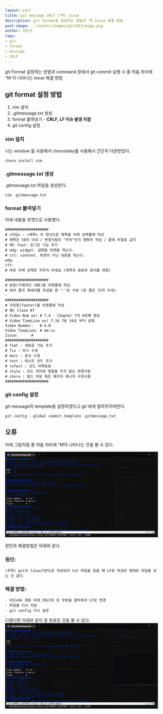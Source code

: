 ```yaml
---
layout: post
title: git message CRLF (^M) issue
description: git format을 설정하는 방법과 ^M issue 해결 방법
post-image: ../assets/images/gitCRLFimage.png
author: 강준우
tags:
- git
- format
- message
- CRLF
---
```


git Format 설정하는 방법과 command 창에서 git commit 실행 시 줄 띄움 자리에 ^M 이 나타나는 issue 해결 방법

## git format 설정 방법

1. vim 설치
2. .gitmessage.txt 생성
3. format 붙여넣기 - __CRLF, LF 이슈 발생 지점__
4. git config 설정

### vim 설치

나는 window 를 사용해서 chocolatey를 사용해서 간단히 다운받았다.

```shell
choco install vim
```

### .gitmessage.txt 생성

.gitmessage.txt 파일을 생성한다.

```shell
vim .gitmessage.txt
```

### format 붙여넣기

아래 내용을 포맷으로 사용했다.

```shell
####################
# <타입> : <제목> 의 형식으로 제목을 아래 공백줄에 작성
# 제목은 50자 이내 / 변경사항이 "무엇"인지 명확히 작성 / 끝에 마침표 금지
# 예) feat: 로그인 기능 추가
# wdg: widget. 설명할 위젯을 적는다.
# ctt: content. 위젯이 아닌 내용을 적는다.
wdg: 
ctt: 
# 바로 아래 공백은 지우지 마세요 (제목과 본문의 분리를 위함)

####################
# 본문(구체적인 내용)을 아랫줄에 작성
# 여러 줄의 메세지를 작성할 땐 "-"로 구분 (한 줄은 72자 이내)
- 
####################
# 꼬릿말(footer)을 아랫줄에 작성
# 예) Close #7
# Video Num ex) # 7.6 - Chapter 7의 6번째 영상
# Video TimeLine ex) 7:34 7분 34초 부터 설명. 
Video Number: 	# A.B
Video TimeLine:	# mm:ss
Issue:		# 
####################
# feat : 새로운 기능 추가
# fix : 버그 수정
# docs : 문서 수정
# test : 테스트 코드 추가
# refact : 코드 리팩토링
# style : 코드 의미에 영향을 주지 않는 변경사항
# chore : 빌드 부분 혹은 패키지 매니저 수정사항
####################
```

### git config 설정

git message의 template을 설정하겠다고 git 에게 알려주어야한다.

```shell
git config --global commit.template .gitmessage.txt
```

## 오류

아래 그림처럼 줄 띄움 자리에 ^M이 나타나는 것을 볼 수 있다.

![^M image](../assets/images/M%20Issue.png)

원인과 해결방법은 아래와 같다.

### 원인: 
    (추측) git이 linux기반으로 작성되어 txt 파일을 읽을 때 LF로 작성된 형태로 파일을 읽는 것 같다.  

### 해결 방법:
    - VSCode IDE 아래 CRLF로 된 부분을 클릭하여 LF로 변경
    - 파일을 다시 저장
    - git config 다시 설정

다했다면 아래와 같이 잘 완료된 것을 볼 수 있다.
![img.png](../assets/images/M%20Issue%20resolved.png)